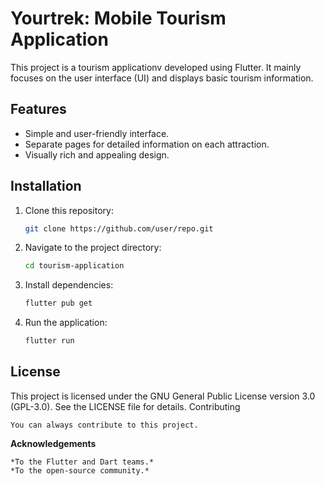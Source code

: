 # Yourtrek: Mobile Tourism Application

This project is a tourism applicationv developed using Flutter. It mainly focuses on the user interface (UI) and displays basic tourism information.

## Features

- Simple and user-friendly interface.
- Separate pages for detailed information on each attraction.
- Visually rich and appealing design.

## Installation

1. Clone this repository:
   ```bash
   git clone https://github.com/user/repo.git
   ```
2. Navigate to the project directory:
   ```bash
   cd tourism-application
   ```
3. Install dependencies:
   ```bash
   flutter pub get
   ```
4. Run the application:
   ```bash
   flutter run
   ```
   
## License

This project is licensed under the GNU General Public License version 3.0 (GPL-3.0). See the LICENSE file for details.
Contributing

    You can always contribute to this project.

**Acknowledgements**

    *To the Flutter and Dart teams.*
    *To the open-source community.*

